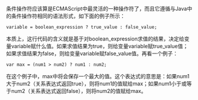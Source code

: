 条件操作符应该算是ECMAScript中最灵活的一种操作符了，而且它遵循与Java中的条件操作符相同的语法形式，如下面的例子所示：
```
variable = boolean_expression ? true_value : false_value;
```
本质上，这行代码的含义就是基于对boolean_expression求值的结果，决定给变量variable赋什么值。如果求值结果为true，则给变量variable赋true_value值；如果求值结果为false，则给变量variable赋false_value值。再看一个例子：
```
var max = (num1 > num2) ? num1 : num2;
```
在这个例子中，max中将会保存一个最大的值。这个表达式的意思是：如果num1大于num2（关系表达式返回true），则将num1的值赋给max；如果num1小于或等于num2（关系表达式返回false），则将num2的值赋给max。